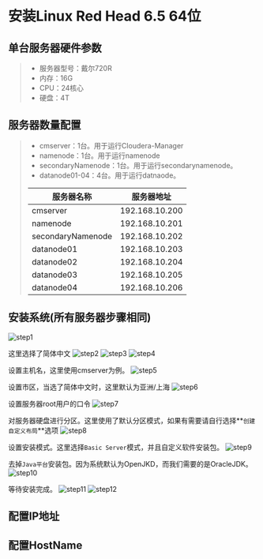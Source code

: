 # 安装Linux Red Head 6.5 64位
## 单台服务器硬件参数
> * 服务器型号：戴尔720R
> * 内存：16G
> * CPU：24核心
> * 硬盘：4T

## 服务器数量配置
> * cmserver：1台。用于运行Cloudera-Manager
> * namenode：1台。用于运行namenode
> * secondaryNamenode：1台。用于运行secondarynamenode。
> * datanode01-04：4台。用于运行datnaode。
> 
> |服务器名称|服务器地址|
> |----------------|---------------|
> |cmserver|192.168.10.200|
> |namenode|192.168.10.201|
> |secondaryNamenode|192.168.10.202|
> |datanode01|192.168.10.203|
> |datanode02|192.168.10.204|
> |datanode03|192.168.10.205|
> |datanode04|192.168.10.206|

## 安装系统(所有服务器步骤相同)
![step1][1]

这里选择了简体中文
![step2][2]
![step3][3]
![step4][4]

设置主机名，这里使用cmserver为例。
![step5][5]

设置市区，当选了简体中文时，这里默认为亚洲/上海
![step6][6]

设置服务器root用户的口令
![step7][7]

对服务器硬盘进行分区。这里使用了默认分区模式，如果有需要请自行选择**`创建自定义布局`**选项
![step8][8]

设置安装模式。这里选择`Basic Server`模式，并且自定义软件安装包。
![step9][9]

去掉`Java平台`安装包。因为系统默认为OpenJKD，而我们需要的是OracleJDK。
![step10][10]

等待安装完成。
![step11][11]
![step12][12]

## 配置IP地址

## 配置HostName

[1]:./images/system_step1.JPG
[2]:./images/system_step2.JPG
[3]:./images/system_step3.JPG
[4]:./images/system_step4.JPG
[5]:./images/system_step5.JPG
[6]:./images/system_step6.JPG
[7]:./images/system_step7.JPG
[8]:./images/system_step8.JPG
[9]:./images/system_step9.JPG
[10]:./images/system_step10.JPG
[11]:./images/system_step11.JPG
[12]:./images/system_step12.JPG
